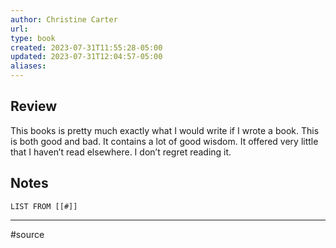```yaml
---
author: Christine Carter
url: 
type: book
created: 2023-07-31T11:55:28-05:00
updated: 2023-07-31T12:04:57-05:00
aliases:
---
```

## Review
This books is pretty much exactly what I would write if I wrote a book. This is both good and bad. It contains a lot of good wisdom. It offered very little that I haven’t read elsewhere. I don’t regret reading it.

## Notes
```dataview
LIST FROM [[#]]
```

---
#source 